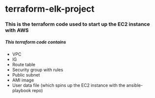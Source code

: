 # terraform-elk-project
### This is the terraform code used to start up the EC2 instance with AWS
##### This terraform code contains
* VPC
* IG
* Route table
* Security group with rules
* Public subnet
* AMI image 
* User data file (which spins up the EC2 instance with the ansible-playbook repo)
